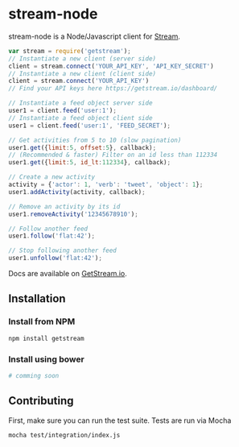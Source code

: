 stream-node
===========

stream-node is a Node/Javascript client for [Stream][].

```javascript
var stream = require('getstream');
// Instantiate a new client (server side)
client = stream.connect('YOUR_API_KEY', 'API_KEY_SECRET')
// Instantiate a new client (client side)
client = stream.connect('YOUR_API_KEY')
// Find your API keys here https://getstream.io/dashboard/

// Instantiate a feed object server side
user1 = client.feed('user:1');
// Instantiate a feed object client side
user1 = client.feed('user:1', 'FEED_SECRET');

// Get activities from 5 to 10 (slow pagination)
user1.get({limit:5, offset:5}, callback);
// (Recommended & faster) Filter on an id less than 112334
user1.get({limit:5, id_lt:112334}, callback);

// Create a new activity
activity = {'actor': 1, 'verb': 'tweet', 'object': 1};
user1.addActivity(activity, callback);

// Remove an activity by its id
user1.removeActivity('12345678910');

// Follow another feed
user1.follow('flat:42');

// Stop following another feed
user1.unfollow('flat:42');
```

Docs are available on [GetStream.io][].

Installation
------------

### Install from NPM

```bash
npm install getstream
```

### Install using bower

```bash
# comming soon
```

Contributing
------------

First, make sure you can run the test suite. Tests are run via Mocha

```bash
mocha test/integration/index.js
```

  [Stream]: https://getstream.io/
  [GetStream.io]: http://getstream.io/docs/
